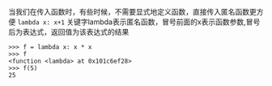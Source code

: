 当我们在传入函数时，有些时候，不需要显式地定义函数，直接传入匿名函数更方便
`lambda x: x+1`
关键字lambda表示匿名函数，冒号前面的x表示函数参数,冒号后为表达式，返回值为该表达式的结果
```
>>> f = lambda x: x * x
>>> f
<function <lambda> at 0x101c6ef28>
>>> f(5)
25
```
